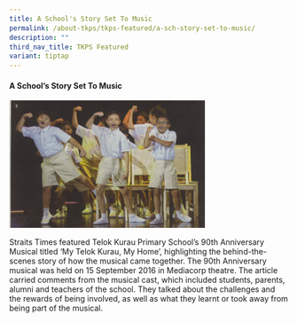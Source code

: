 ```yaml
---
title: A School's Story Set To Music
permalink: /about-tkps/tkps-featured/a-sch-story-set-to-music/
description: ""
third_nav_title: TKPS Featured
variant: tiptap
---
```

<h4><strong>A School’s Story Set To Music</strong></h4>
<p></p>
<div class="isomer-image-wrapper">
<img style="width: 70%;" height="auto" width="100%" alt="" src="/images/tkpsfeatured5.png">
</div>
<p>Straits Times featured Telok Kurau Primary School’s 90th Anniversary Musical
titled ‘My Telok Kurau, My Home’, highlighting the behind-the-scenes story
of how the musical came together. The 90th Anniversary musical was held
on 15 September 2016 in Mediacorp theatre. The article carried comments
from the musical cast, which included students, parents, alumni and teachers
of the school. They talked about the challenges and the rewards of being
involved, as well as what they learnt or took away from being part of the
musical.</p>
